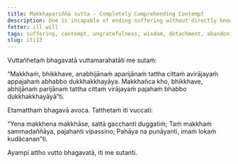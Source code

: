 ```yaml
---
title: Makkhapariññā sutta - Completely Comprehending Contempt
description: One is incapable of ending suffering without directly knowing, not fully comprehending contempt, with the mind not detaching from it, and without abandoning it. One is capable of ending suffering by directly knowing, by fully comprehending contempt, with the mind detaching from it, and by abandoning it.
fetter: ill will
tags: suffering, contempt, ungratefulness, wisdom, detachment, abandoning, iti
slug: iti13
---
```


Vuttañhetaṁ bhagavatā vuttamarahatāti me sutaṁ:

“Makkhaṁ, bhikkhave, anabhijānaṁ aparijānaṁ tattha cittaṁ avirājayaṁ appajahaṁ abhabbo dukkhakkhayāya. Makkhañca kho, bhikkhave, abhijānaṁ parijānaṁ tattha cittaṁ virājayaṁ pajahaṁ bhabbo dukkhakkhayāyā”ti.

Etamatthaṁ bhagavā avoca. Tatthetaṁ iti vuccati:

“Yena makkhena makkhāse,
sattā gacchanti duggatiṁ;
Taṁ makkhaṁ sammadaññāya,
pajahanti vipassino;
Pahāya na punāyanti,
imaṁ lokaṁ kudācanan”ti.

Ayampi attho vutto bhagavatā, iti me sutanti.
